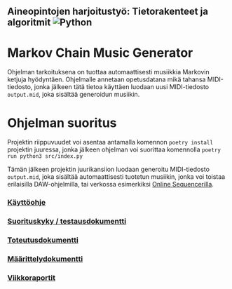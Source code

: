 ##  Aineopintojen harjoitustyö: Tietorakenteet ja algoritmit ![Python](https://img.shields.io/badge/python-3670A0?style=for-the-badge&logo=python&logoColor=ffdd54)

# Markov Chain Music Generator
Ohjelman tarkoituksena on tuottaa automaattisesti musiikkia Markovin ketjuja hyödyntäen. Ohjelmalle annetaan opetusdatana mikä tahansa MIDI-tiedosto, jonka jälkeen tätä tietoa käyttäen luodaan uusi MIDI-tiedosto ``output.mid``, joka sisältää generoidun musiikin.

# Ohjelman suoritus  
Projektin riippuvuudet voi asentaa antamalla komennon ``poetry install`` projektin juuressa, jonka jälkeen ohjelman voi suorittaa komennolla ``poetry run python3 src/index.py``  

Tämän jälkeen projektin juurikansiion luodaan generoitu MIDI-tiedosto ``output.mid``, joka sisältää automaattisesti tuotetun musiikin, jonka voi toistaa erilaisilla DAW-ohjelmilla, tai verkossa esimerkiksi [Online Sequencerilla](https://onlinesequencer.net/import).

### [Käyttöohje](https://github.com/lapptomi/tiralabra-2022/blob/main/dokumentaatio/käyttöohje.md)  
### [Suorituskyky / testausdokumentti](https://github.com/lapptomi/tiralabra-2022/blob/main/dokumentaatio/testausdokumentti.md)  
### [Toteutusdokumentti](https://github.com/lapptomi/tiralabra-2022/blob/main/dokumentaatio/toteutusdokumentti.md)  
### [Määrittelydokumentti](https://github.com/lapptomi/tiralabra-2022/blob/main/dokumentaatio/maarittelydokumentti.md)  
### [Viikkoraportit](https://github.com/lapptomi/tiralabra-2022/blob/main/dokumentaatio/viikkoraportit)
